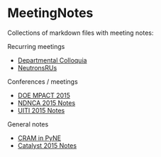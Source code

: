 # MeetingNotes
Collections of markdown files with meeting notes:

Recurring meetings
* [Departmental Colloquia](https://github.com/rachelslaybaugh/MeetingNotes/blob/master/colloquia.md)
* [NeutronsRUs](https://github.com/rachelslaybaugh/MeetingNotes/blob/master/NeutronsRUs.md)

Conferences / meetings
* [DOE MPACT 2015](https://github.com/rachelslaybaugh/MeetingNotes/blob/master/2015-mpact.md)
* [NDNCA 2015 Notes](https://github.com/rachelslaybaugh/MeetingNotes/blob/master/2015-ndnca.md)
* [UITI 2015 Notes](https://github.com/rachelslaybaugh/MeetingNotes/blob/master/2015-uiti.md)


General notes
* [CRAM in PyNE](https://github.com/rachelslaybaugh/MeetingNotes/blob/master/cram-pyne.md)
* [Catalyst 2015 Notes](https://github.com/rachelslaybaugh/MeetingNotes/blob/master/ucop-catalyst-2015.md)
